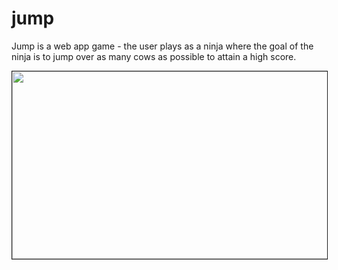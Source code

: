 # jump

Jump is a web app game - the user plays as a ninja where the goal of the ninja is to jump over as many cows as possible to attain a high score.

<p align="center">
  <img width="550" height="300" src="https://github.com/bensadel/jump/assets/95494769/7e3b2e77-096d-4dfc-83d1-f51ccbadc212" border="1px solid red"/>
</p>

